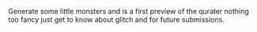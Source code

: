 Generate some little monsters and is a first preview of the qurater nothing too fancy just get to know about glitch and for future submissions.